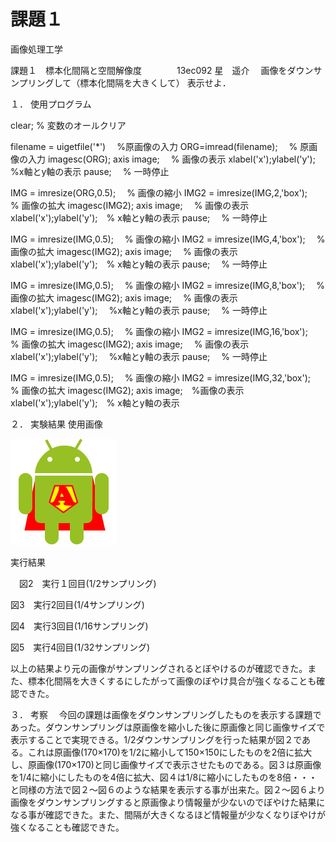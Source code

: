 # 課題１
画像処理工学

課題１　標本化間隔と空間解像度　　　　13ec092 星　遥介
　画像をダウンサンプリングして（標本化間隔を大きくして） 表示せよ．

１．	使用プログラム

clear; % 変数のオールクリア 
 
 filename = uigetfile('*') 　%原画像の入力
 ORG=imread(filename); 　% 原画像の入力 
imagesc(ORG); axis image;　 % 画像の表示
xlabel('x');ylabel('y');　%x軸とy軸の表示
pause; 　% 一時停止 
 
  IMG = imresize(ORG,0.5);　 % 画像の縮小 
 IMG2 = imresize(IMG,2,'box');　 % 画像の拡大 
 imagesc(IMG2); axis image; 　% 画像の表示 
xlabel('x');ylabel('y');　% x軸とy軸の表示
 pause; 　% 一時停止 
 
 
 IMG = imresize(IMG,0.5);　 % 画像の縮小 
 IMG2 = imresize(IMG,4,'box');　 % 画像の拡大 
 imagesc(IMG2); axis image;　 % 画像の表示 
 xlabel('x');ylabel('y');　% x軸とy軸の表示
 pause;　 % 一時停止 
 
 
 IMG = imresize(IMG,0.5);　 % 画像の縮小 
 IMG2 = imresize(IMG,8,'box');　 % 画像の拡大 
 imagesc(IMG2); axis image; 　% 画像の表示 
 xlabel('x');ylabel('y');　 %x軸とy軸の表示
 pause;　 % 一時停止  
 
 IMG = imresize(IMG,0.5); 　% 画像の縮小 
 IMG2 = imresize(IMG,16,'box');　 % 画像の拡大 
 imagesc(IMG2); axis image; 　% 画像の表示 
 xlabel('x');ylabel('y');　 %x軸とy軸の表示
 pause;　 % 一時停止 
 
 
 IMG = imresize(IMG,0.5);　 % 画像の縮小 
 IMG2 = imresize(IMG,32,'box');　 % 画像の拡大 
 imagesc(IMG2); axis image;　%画像の表示
 xlabel('x');ylabel('y');　% x軸とy軸の表示


２．	実験結果
使用画像
 
![図1　and.png(170×170)](https://github.com/enazii0312/image/blob/master/and.png)

実行結果
 
　図2　実行１回目(1/2サンプリング)
 
図3　実行2回目(1/4サンプリング)

 
図4　実行3回目(1/16サンプリング)
 
図5　実行4回目(1/32サンプリング)

以上の結果より元の画像がサンプリングされるとぼやけるのが確認できた。また、標本化間隔を大きくするにしたがって画像のぼやけ具合が強くなることも確認できた。

３．	考察
　今回の課題は画像をダウンサンプリングしたものを表示する課題であった。ダウンサンプリングは原画像を縮小した後に原画像と同じ画像サイズで表示することで実現できる。1/2ダウンサンプリングを行った結果が図２である。これは原画像(170×170)を1/2に縮小して150×150にしたものを2倍に拡大し、原画像(170×170)と同じ画像サイズで表示させたものである。図３は原画像を1/4に縮小にしたものを4倍に拡大、図４は1/8に縮小にしたものを8倍・・・と同様の方法で図２～図６のような結果を表示する事が出来た。図２～図６より画像をダウンサンプリングすると原画像より情報量が少ないのでぼやけた結果になる事が確認できた。また、間隔が大きくなるほど情報量が少なくなりぼやけが強くなることも確認できた。

